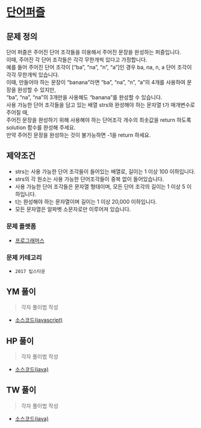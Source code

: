 [단어퍼즐](https://programmers.co.kr/learn/courses/30/lessons/12983)  
===========================================


## 문제 정의
단어 퍼즐은 주어진 단어 조각들을 이용해서 주어진 문장을 완성하는 퍼즐입니다.  
이때, 주어진 각 단어 조각들은 각각 무한개씩 있다고 가정합니다.  
예를 들어 주어진 단어 조각이 [“ba”, “na”, “n”, “a”]인 경우 ba, na, n, a 단어 조각이 각각 무한개씩 있습니다.   
이때, 만들어야 하는 문장이 “banana”라면 “ba”, “na”, “n”, “a”의 4개를 사용하여 문장을 완성할 수 있지만,   
“ba”, “na”, “na”의 3개만을 사용해도 “banana”를 완성할 수 있습니다.  
사용 가능한 단어 조각들을 담고 있는 배열 strs와 완성해야 하는 문자열 t가 매개변수로 주어질 때,  
주어진 문장을 완성하기 위해 사용해야 하는 단어조각 개수의 최솟값을 return 하도록 solution 함수를 완성해 주세요.  
만약 주어진 문장을 완성하는 것이 불가능하면 -1을 return 하세요.


## 제약조건
- strs는 사용 가능한 단어 조각들이 들어있는 배열로, 길이는 1 이상 100 이하입니다.
- strs의 각 원소는 사용 가능한 단어조각들이 중복 없이 들어있습니다.
- 사용 가능한 단어 조각들은 문자열 형태이며, 모든 단어 조각의 길이는 1 이상 5 이하입니다.
- t는 완성해야 하는 문자열이며 길이는 1 이상 20,000 이하입니다.
- 모든 문자열은 알파벳 소문자로만 이루어져 있습니다.


### 문제 플랫폼
- [프로그래머스](https://programmers.co.kr/learn/challenges)

### 문제 카테고리
- `2017 팁스타운`

## YM 풀이
> 각자 풀이법 작성 
> 

- [소스코드(javascript)](/src/ym/201904_단속카메라.js)

## HP 풀이
> 각자 풀이법 작성 
> 
- [소스코드(java)](/src/hp/programmers/IntermittentCamera_42884.java)
## TW 풀이
> 각자 풀이법 작성 
> 
- [소스코드(java)](/src/ym/FirstFactorial.js)
